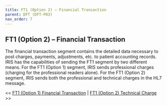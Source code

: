 ```yaml
---
title: FT1 (Option 2) – Financial Transaction
parent: DFT (DFT-P03)
nav_order: 7
---
```


## FT1 (Option 2) – Financial Transaction

The financial transaction segment contains the detailed data necessary to post charges, payments, adjustments, etc. to patient accounting records. IRIS has the capabilities of sending the FT1 segment by two different means. For the FT1 (Option 1) segment, IRIS sends professional charges (charging for the professional readers alone). For the FT1 (Option 2) segment, IRIS sends both the professional and technical charges in the HL7 message.


<< [FT1 (Option 1) Financial Transaction](/IntegrationDocumentation/docs/integration/DFT_Results/FT1_Option1_Financial_Transaction) |
[FT1 (Option 2) Technical Charge](/IntegrationDocumentation/docs/integration/DFT_Results/FT1_Option2_Technical_Charge) >>
